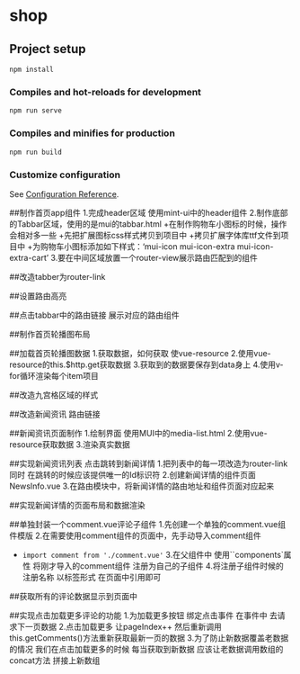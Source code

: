 # shop

## Project setup
```
npm install
```

### Compiles and hot-reloads for development
```
npm run serve
```

### Compiles and minifies for production
```
npm run build
```

### Customize configuration
See [Configuration Reference](https://cli.vuejs.org/config/).


##制作首页app组件
1.完成header区域 使用mint-ui中的header组件
2.制作底部的Tabbar区域，使用的是mui的tabbar.html
 +在制作购物车小图标的时候，操作会相对多一些
 +先把扩展图标css样式拷贝到项目中
 +拷贝扩展字体库ttf文件到项目中
 +为购物车小图标添加如下样式：‘mui-icon mui-icon-extra mui-icon-extra-cart’
3.要在中间区域放置一个router-view展示路由匹配到的组件

##改造tabber为router-link

##设置路由高亮

##点击tabbar中的路由链接 展示对应的路由组件

##制作首页轮播图布局

##加载首页轮播图数据
1.获取数据，如何获取 使vue-resource
2.使用vue-resource的this.$http.get获取数据
3.获取到的数据要保存到data身上
4.使用v-for循环渲染每个item项目

##改造九宫格区域的样式

##改造新闻资讯 路由链接

##新闻资讯页面制作
1.绘制界面 使用MUI中的media-list.html
2.使用vue-resource获取数据
3.渲染真实数据

##实现新闻资讯列表 点击跳转到新闻详情
1.把列表中的每一项改造为router-link 同时 在跳转的时候应该提供唯一的Id标识符
2.创建新闻详情的组件页面 NewsInfo.vue
3.在路由模块中，将新闻详情的路由地址和组件页面对应起来

##实现新闻详情的页面布局和数据渲染

##单独封装一个comment.vue评论子组件
1.先创建一个单独的comment.vue组件模版
2.在需要使用comment组件的页面中，先手动导入comment组件
+ `import comment from './comment.vue'`
3.在父组件中 使用``components`属性 将刚才导入的comment组件 注册为自己的子组件
4.将注册子组件时候的 注册名称 以标签形式 在页面中引用即可

##获取所有的评论数据显示到页面中

##实现点击加载更多评论的功能
1.为加载更多按钮 绑定点击事件 在事件中 去请求下一页数据
2.点击加载更多 让pageIndex++ 然后重新调用this.getComments()方法重新获取最新一页的数据
3.为了防止新数据覆盖老数据的情况 我们在点击加载更多的时候 每当获取到新数据 应该让老数据调用数组的concat方法 拼接上新数组